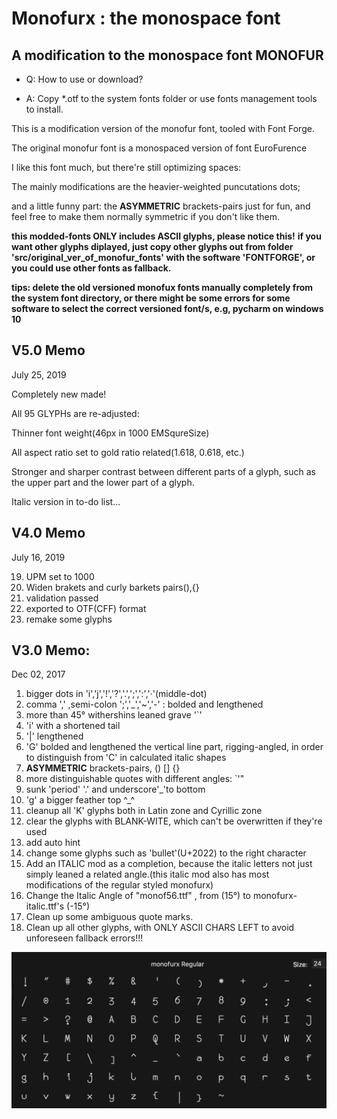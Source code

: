 # Monofurx : the monospace font

## A modification to the monospace font MONOFUR



- Q: How to use or download?

- A: Copy *.otf to the system fonts folder or use fonts management tools to install.



This is a modification version of the monofur font, tooled with Font Forge.

The original monofur font is a monospaced version of font EuroFurence

I like this font much, but there're still optimizing spaces:

The mainly modifications are the heavier-weighted puncutations dots;

and a little funny part: the **ASYMMETRIC** brackets-pairs just for fun, and feel free to make them normally symmetric if you don't like them.

**this modded-fonts ONLY includes ASCII glyphs, please notice this!**
**if you want other glyphs diplayed, just copy other glyphs out from folder 'src/original_ver_of_monofur_fonts' with the software 'FONTFORGE', or you could use other fonts as fallback.**

**tips: delete the old versioned monofux fonts manually completely from the system font directory, or there might be some errors for some software to select the correct versioned font/s, e.g, pycharm on windows 10**

## V5.0 Memo

July 25, 2019

Completely new made!

All 95 GLYPHs are re-adjusted:

Thinner font weight(46px in 1000 EMSqureSize)

All aspect ratio set to gold ratio related(1.618, 0.618, etc.)

Stronger and sharper contrast between different parts of a glyph, such as the upper part and the lower part of a glyph. 

Italic version in to-do list...

## V4.0 Memo

July 16, 2019

19. UPM set to 1000
20. Widen brakets and curly barkets pairs(),{}
21. validation passed
22. exported to OTF(CFF) format
23. remake some glyphs

## V3.0 Memo:

Dec 02, 2017

1. bigger dots in 'i','j','!','?','.',';',':','·'(middle-dot)
2. comma ',' ,semi-colon ';','_','~','-' : bolded and lengthened
3. more than 45° withershins leaned grave '`'
4. 'i' with a shortened tail
5. '|' lengthened
6. 'G' bolded and lengthened the vertical line part, rigging-angled, in order to distinguish from 'C' in calculated italic shapes
7. **ASYMMETRIC** brackets-pairs, () [] {}
8. more distinguishable quotes with different angles: `'"
9. sunk 'period' '.' and underscore'_'to bottom
10. 'g' a bigger feather top ^_^
11. cleanup all 'K' glyphs both in Latin zone and Cyrillic zone
12. clear the glyphs with BLANK-WITE, which can't be overwritten if they're used
13. add auto hint
14. change some glyphs such as 'bullet'(U+2022) to the right character
15. Add an ITALIC mod as a completion, because the italic letters not just simply leaned a related angle.(this italic mod also has most modifications of the regular styled monofurx)
16. Change the Italic Angle of "monof56.ttf" , from  (15°) to monofurx-italic.ttf's (-15°)
17. Clean up some ambiguous quote marks.
18. Clean up all other glyphs, with ONLY ASCII CHARS LEFT to avoid unforeseen fallback errors!!!


![](https://github.com/AI9906753/monofur-font-modification/blob/master/screen_shot.png)
